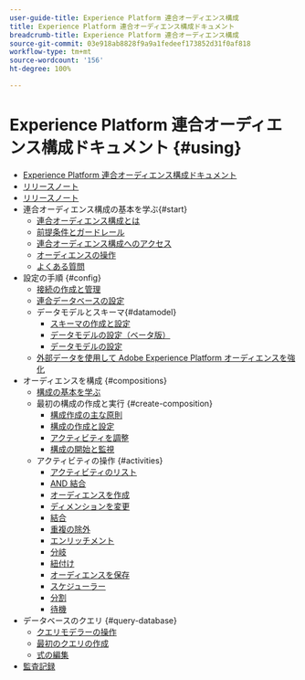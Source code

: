 ```yaml
---
user-guide-title: Experience Platform 連合オーディエンス構成
title: Experience Platform 連合オーディエンス構成ドキュメント
breadcrumb-title: Experience Platform 連合オーディエンス構成
source-git-commit: 03e918ab8828f9a9a1fedeef173852d31f0af818
workflow-type: tm+mt
source-wordcount: '156'
ht-degree: 100%

---
```



# Experience Platform 連合オーディエンス構成ドキュメント {#using}

+ [Experience Platform 連合オーディエンス構成ドキュメント](home.md)
+ [リリースノート](start/release-notes.md)
+ [リリースノート](start/e-release-notes.md)
+ 連合オーディエンス構成の基本を学ぶ{#start}
   + [連合オーディエンス構成とは](start/get-started.md)
   + [前提条件とガードレール](start/access-prerequisites.md)
   + [連合オーディエンス構成へのアクセス](start/feature-access.md)
   + [オーディエンスの操作](start/audiences.md)
   + [よくある質問](start/faq.md)
+ 設定の手順 {#config}
   + [接続の作成と管理](connections/connections.md)
   + [連合データベースの設定](connections/federated-db.md)
   + データモデルとスキーマ{#datamodel}
      + [スキーマの作成と設定](customer/schemas.md)
      + [データモデルの設定（ベータ版）](data-management/gs-models-beta.md)
      + [データモデルの設定](data-management/gs-models.md)
   + [外部データを使用して Adobe Experience Platform オーディエンスを強化](connections/destinations.md)
+ オーディエンスを構成 {#compositions}
   + [構成の基本を学ぶ](compositions/gs-compositions.md)
   + 最初の構成の作成と実行 {#create-composition}
      + [構成作成の主な原則](compositions/gs-composition-creation.md)
      + [構成の作成と設定](compositions/create-composition.md)
      + [アクティビティを調整](compositions/orchestrate-activities.md)
      + [構成の開始と監視](compositions/start-monitor-composition.md)
   + アクティビティの操作 {#activities}
      + [アクティビティのリスト](compositions/activities/about-activities.md)
      + [AND 結合](compositions/activities/and-join.md)
      + [オーディエンスを作成](compositions/activities/build-audience.md)
      + [ディメンションを変更](compositions/activities/change-dimension.md)
      + [結合](compositions/activities/combine.md)
      + [重複の除外](compositions/activities/deduplication.md)
      + [エンリッチメント](compositions/activities/enrichment.md)
      + [分岐](compositions/activities/fork.md)
      + [紐付け](compositions/activities/reconciliation.md)
      + [オーディエンスを保存](compositions/activities/save-audience.md)
      + [スケジューラー](compositions/activities/scheduler.md)
      + [分割](compositions/activities/split.md)
      + [待機](compositions/activities/wait.md)
+ データベースのクエリ {#query-database}
   + [クエリモデラーの操作](query/query-modeler-overview.md)
   + [最初のクエリの作成](query/build-query.md)
   + [式の編集](query/expression-editor.md)
+ [監査記録](admin/audit-trail.md)

